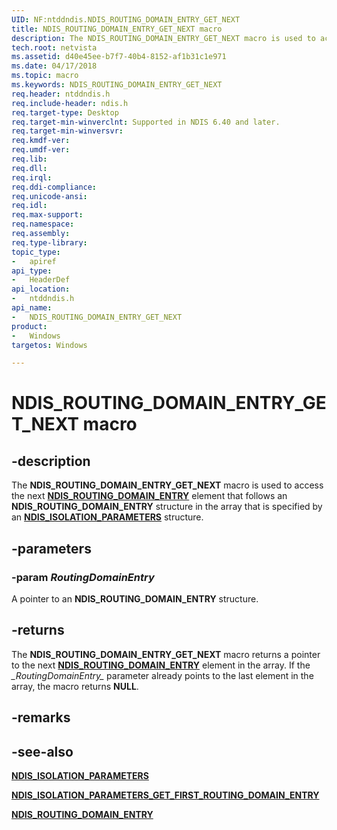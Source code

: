 ```yaml
---
UID: NF:ntddndis.NDIS_ROUTING_DOMAIN_ENTRY_GET_NEXT
title: NDIS_ROUTING_DOMAIN_ENTRY_GET_NEXT macro
description: The NDIS_ROUTING_DOMAIN_ENTRY_GET_NEXT macro is used to access the next NDIS_ROUTING_DOMAIN_ENTRY element that follows an NDIS_ROUTING_DOMAIN_ENTRY structure in the array that is specified by an NDIS_ISOLATION_PARAMETERS structure.
tech.root: netvista
ms.assetid: d40e45ee-b7f7-40b4-8152-af1b31c1e971
ms.date: 04/17/2018
ms.topic: macro
ms.keywords: NDIS_ROUTING_DOMAIN_ENTRY_GET_NEXT
req.header: ntddndis.h
req.include-header: ndis.h
req.target-type: Desktop
req.target-min-winverclnt: Supported in NDIS 6.40 and later.
req.target-min-winversvr:
req.kmdf-ver:
req.umdf-ver:
req.lib:
req.dll:
req.irql: 
req.ddi-compliance:
req.unicode-ansi:
req.idl:
req.max-support:
req.namespace:
req.assembly:
req.type-library: 
topic_type: 
-	apiref
api_type: 
-	HeaderDef
api_location: 
-	ntddndis.h
api_name: 
-	NDIS_ROUTING_DOMAIN_ENTRY_GET_NEXT
product:
-	Windows
targetos: Windows

---
```


# NDIS_ROUTING_DOMAIN_ENTRY_GET_NEXT macro


## -description

The **NDIS_ROUTING_DOMAIN_ENTRY_GET_NEXT** macro is used to access the next [**NDIS_ROUTING_DOMAIN_ENTRY**](ns-ntddndis-_ndis_routing_domain_entry.md) element that follows an **NDIS_ROUTING_DOMAIN_ENTRY** structure in the array that is specified by an [**NDIS_ISOLATION_PARAMETERS**](ns-ntddndis-_ndis_isolation_parameters.md) structure.

## -parameters

### -param _RoutingDomainEntry_

A pointer to an **NDIS_ROUTING_DOMAIN_ENTRY** structure.

## -returns

The **NDIS_ROUTING_DOMAIN_ENTRY_GET_NEXT** macro returns a pointer to the next [**NDIS_ROUTING_DOMAIN_ENTRY**](ns-ntddndis-_ndis_routing_domain_entry.md) element in the array. If the *\_RoutingDomainEntry\_* parameter already points to the last element in the array, the macro returns **NULL**.

## -remarks

## -see-also

[**NDIS_ISOLATION_PARAMETERS**](ns-ntddndis-_ndis_isolation_parameters.md)

[**NDIS_ISOLATION_PARAMETERS_GET_FIRST_ROUTING_DOMAIN_ENTRY**](nf-ntddndis-ndis_routing_domain_entry_get_first_isolation_entry.md)

[**NDIS_ROUTING_DOMAIN_ENTRY**](ns-ntddndis-_ndis_routing_domain_entry.md)
